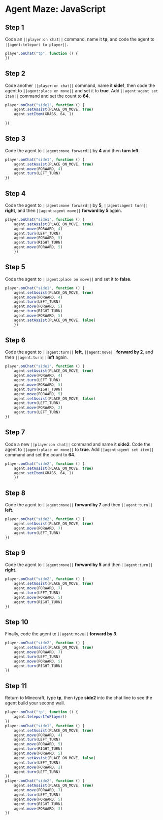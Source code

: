 # Agent Maze: JavaScript

## Step 1
Code an ``||player:on chat||`` command, name it **tp**, and code the agent to ``||agent:teleport to player||``.

```javascript
player.onChat("tp", function () {
})
```

## Step 2

Code another ``||player:on chat||`` command, name it **side1**, then code the agent to  ``||agent:place on move||`` and set it to **true**. Add ``||agent:agent set item||`` command and set the count to **64**.

```javascript
player.onChat("side1", function () { 
    agent.setAssist(PLACE_ON_MOVE, true)
    agent.setItem(GRASS, 64, 1) 
   
}) 
```

## Step 3

Code the agent to ``||agent:move forward||`` by **4** and then **turn left**.  

```javascript
player.onChat("side1", function () { 
    agent.setAssist(PLACE_ON_MOVE, true) 
    agent.move(FORWARD, 4) 
    agent.turn(LEFT_TURN) 
}) 
```

## Step 4

Code the agent to ``||agent:move forward||`` by **5**, ``||agent:agent turn||`` **right**, and then ``||agent:agent move||`` **forward by 5** again.

```javascript
player.onChat("side1", function () { 
    agent.setAssist(PLACE_ON_MOVE, true) 
    agent.move(FORWARD, 4) 
    agent.turn(LEFT_TURN) 
    agent.move(FORWARD, 5) 
    agent.turn(RIGHT_TURN) 
    agent.move(FORWARD, 5) 
    })
```

## Step 5

Code the agent to ``||agent:place on move||`` and set it to **false**. 

```javascript
player.onChat("side1", function () { 
    agent.setAssist(PLACE_ON_MOVE, true) 
    agent.move(FORWARD, 4) 
    agent.turn(LEFT_TURN) 
    agent.move(FORWARD, 5) 
    agent.turn(RIGHT_TURN) 
    agent.move(FORWARD, 5) 
    agent.setAssist(PLACE_ON_MOVE, false) 
    }) 
```

## Step 6

Code the agent to ``||agent:turn||`` **left**, ``||agent:move||`` **forward by 2**, and then ``||agent:turn||`` **left** again.

```javascript
player.onChat("side1", function () { 
    agent.setAssist(PLACE_ON_MOVE, true) 
    agent.move(FORWARD, 4) 
    agent.turn(LEFT_TURN) 
    agent.move(FORWARD, 5) 
    agent.turn(RIGHT_TURN) 
    agent.move(FORWARD, 5) 
    agent.setAssist(PLACE_ON_MOVE, false) 
    agent.turn(LEFT_TURN) 
    agent.move(FORWARD, 2) 
    agent.turn(LEFT_TURN) 
})
```

## Step 7

Code a new ``||player:on chat||`` command and name it **side2**. Code the agent to ``||agent:place on move||`` to **true**. Add ``||agent:agent set item||`` command and set the count to **64**.

```javascript
player.onChat("side2", function () { 
    agent.setAssist(PLACE_ON_MOVE, true) 
    agent.setItem(GRASS, 64, 1) 
    }) 
```

## Step 8

Code the agent to ``||agent:move||`` **forward by 7** and then ``||agent:turn||`` **left**.

```javascript
player.onChat("side2", function () { 
    agent.setAssist(PLACE_ON_MOVE, true) 
    agent.move(FORWARD, 7) 
    agent.turn(LEFT_TURN) 
})
```

## Step 9

Code the agent to ``||agent:move||`` **forward by 5** and then ``||agent:turn||`` **right**.

```javascript
player.onChat("side2", function () { 
    agent.setAssist(PLACE_ON_MOVE, true) 
    agent.move(FORWARD, 7) 
    agent.turn(LEFT_TURN) 
    agent.move(FORWARD, 5) 
    agent.turn(RIGHT_TURN) 
})
```

## Step 10

Finally, code the agent to ``||agent:move||`` **forward by 3**.

```javascript
player.onChat("side2", function () { 
    agent.setAssist(PLACE_ON_MOVE, true) 
    agent.move(FORWARD, 7) 
    agent.turn(LEFT_TURN) 
    agent.move(FORWARD, 5) 
    agent.turn(RIGHT_TURN) 
})
```

## Step 11

Return to Minecraft, type **tp**, then type **side2** into the chat line to see the agent build your second wall.

```javascript
player.onChat("tp", function () { 
    agent.teleportToPlayer() 
}) 
player.onChat("side1", function () { 
    agent.setAssist(PLACE_ON_MOVE, true) 
    agent.move(FORWARD, 4) 
    agent.turn(LEFT_TURN) 
    agent.move(FORWARD, 5) 
    agent.turn(RIGHT_TURN) 
    agent.move(FORWARD, 5) 
    agent.setAssist(PLACE_ON_MOVE, false) 
    agent.turn(LEFT_TURN) 
    agent.move(FORWARD, 2) 
    agent.turn(LEFT_TURN) 
}) 
player.onChat("side2", function () { 
    agent.setAssist(PLACE_ON_MOVE, true) 
    agent.move(FORWARD, 7) 
    agent.turn(LEFT_TURN) 
    agent.move(FORWARD, 5) 
    agent.turn(RIGHT_TURN) 
    agent.move(FORWARD, 3) 
})
```


